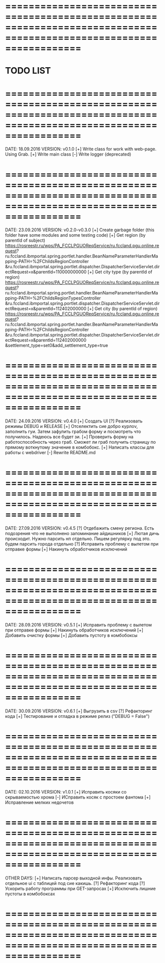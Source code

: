 # =====================================================================================================================
# TODO LIST
# =====================================================================================================================
DATE: 18.09.2016        VERSION: v0.1.0
    [+] Write class for work with web-page. Using Grab.
    [+] Write main class
    [-] Write logger (deprecated)
# =====================================================================================================================
DATE: 23.09.2016        VERSION: v0.2.0-v0.3.0
    [+] Create garbage folder (this folder have some modules and some testing code)
    [+] Get region (by parentId of subject)
        https://rosreestr.ru/wps/PA_FCCLPGUOReqService/ru.fccland.pgu.online.request?
        ru.fccland.ibmportal.spring.portlet.handler.BeanNameParameterHandlerMapping-PATH=%2FChildsRegionController
        &ru.fccland.ibmportal.spring.portlet.dispatcher.DispatcherServiceServlet.directRequest=x&parentId=110000000000
    [+] Get city type (by parentId of region)
        https://rosreestr.ru/wps/PA_FCCLPGUOReqService/ru.fccland.pgu.online.request?
        ru.fccland.ibmportal.spring.portlet.handler.BeanNameParameterHandlerMapping-PATH=%2FChildsRegionTypesController
        &ru.fccland.ibmportal.spring.portlet.dispatcher.DispatcherServiceServlet.directRequest=x&parentId=112402000000
    [+] Get city (by parentId of region)
        https://rosreestr.ru/wps/PA_FCCLPGUOReqService/ru.fccland.pgu.online.request?
        ru.fccland.ibmportal.spring.portlet.handler.BeanNameParameterHandlerMapping-PATH=%2FChildsRegionController
        &ru.fccland.ibmportal.spring.portlet.dispatcher.DispatcherServiceServlet.directRequest=x&parentId=112402000000
        &settlement_type=set0&add_settlement_type=true
# =====================================================================================================================
DATE: 24.09.2016        VERSION: v0.4.0
    [+] Создать UI
    [?] Реализовать режимы DEBUG и RELEASE
    [+] Отселектить сие добро курлоv, заполнить гуи. Затем зафулить грабом форму и посмотреть что получилось.
      Надеюсь все будет зи.
    [+] Проверить форму на работоспособность через граб. Сможет ли граб получить страницу по прямому воткнутому значение
      в комбобокс.
    [+] Написать классы для работы с webdriver
    [-] Rewrite README.md
# =====================================================================================================================
DATE: 27.09.2016        VERSION: v0.4.5
    [?] Отдебажить смену региона. Есть подозрения что не выполнено запоминание айдишников
    [+] Лютая дичь происходит. Нужно парсить нп отдельно. Пишем регулярку под это. будем парсить города отдельно
    [?] Исправить проблему с вылетом при отправке формы
    [+] Накинуть обработчиков исключений
# =====================================================================================================================
DATE: 28.09.2016        VERSION: v0.5.1
    [+] Исправить проблему с вылетом при отправке формы
    [+] Накинуть обработчиков исключений
    [+] Добавить очистку формы
    [+] Добавить пустоту в комбобоксы
# =====================================================================================================================
DATE: 30.09.2016        VERSION: v0.6.1
    [+] Выгрузить в csv
    [?] Рефакторинг кода
    [+] Тестирование и отладка в режиме релиз ("DEBUG = False")
# =====================================================================================================================
DATE: 02.10.2016        VERSION: v1.0.1
    [+] Исправить косяки со скрываемостью хрома
    [-] ИСправить косяк с простоем фантома
    [+] Исправление мелких недочетов
# =====================================================================================================================
OTHER DAYS:
    [+] Написать парсер выходной инфы. Реализовать отдельное ui с таблицей под сие какишь.
    [?] Рефакторинг кода
    [?] Ускорить работу программы при GET-запросах
    [+] Исключить лишние пустоты в комбобоксах
# =====================================================================================================================
